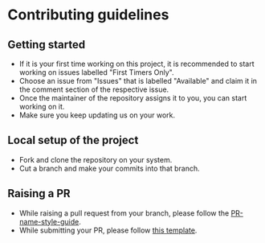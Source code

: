 # Contributing guidelines

## Getting started
- If it is your first time working on this project, it is recommended to start working on issues labelled "First Timers Only". 
- Choose an issue from "Issues" that is labelled "Available" and claim it in the comment section of the respective issue. 
- Once the maintainer of the repository assigns it to you, you can start working on it.
- Make sure you keep updating us on your work.

## Local setup of the project
- Fork and clone the repository on your system.
- Cut a branch and make your commits into that branch.

## Raising a PR
- While raising a pull request from your branch, please follow the [PR-name-style-guide]().
- While submitting your PR, please follow [this template]().


